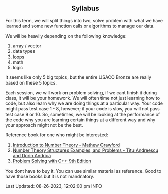<h2 align="center">Syllabus</h2>

For this term, we will split things into two, solve problem with what we have learned and some new function calls or algorithms to manage our data. 

We will be heavily depending on the following knowledge: 

1. array / vector
2. data types
3. loops
4. math
5. logic

It seems like only 5 big topics, but the entire USACO Bronze are really based on these 5 topics. 

Each session, we will work on problem solving, if we cant finish it during class, it will be your homework. We will often time not just learning how to code, but also learn why we are doing things at a particular way. Your code might pass test case 1 - 8, however; if your code is slow, you will not pass test case 9 or 10. So, sometimes, we will be looking at the performance of the code why you are learning certain things at a different way and why your approach might not be the best. 

Reference book for one who might be interested:

1. [Introduction to Number Theory - Mathew Crawford](https://artofproblemsolving.com/store/book/intro-number-theory)
2. [Number Theory Structures Examples, and Problems - Titu Andreescu and Dorin Andrica](https://artofproblemsolving.com/store/book/intro-number-theory)
3. [Problem Solving with C++ 9th Edition](https://www.amazon.com/Problem-Solving-9th-Walter-Savitch/dp/0133591743/ref=sr_1_1?crid=A195WX22CDZJ&keywords=problem+solving+with+C%2B%2B+9th+edition&qid=1693076851&sprefix=problem+solving+with+c%2B%2B+9th+edition%2Caps%2C178&sr=8-1)

You dont have to buy it. You can use similar material as reference. Good to have those books but it is not mandnatory.

Last Updated: 08-26-2023, 12:02:00 pm INFO


